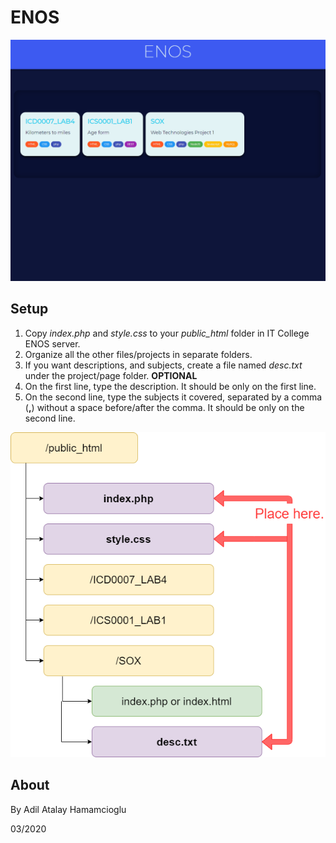 # ENOS

![Example](https://raw.githubusercontent.com/recoskyler/ENOS/master/ENOS_pre.png)

## Setup

1. Copy *index.php* and *style.css* to your *public_html* folder in IT College ENOS server.
2. Organize all the other files/projects in separate folders.
3. If you want descriptions, and subjects, create a file named *desc.txt* under the project/page folder. **OPTIONAL**
4. On the first line, type the description. It should be only on the first line.
5. On the second line, type the subjects it covered, separated by a comma (**,**) without a space before/after the comma. It should be only on the second line.

![Example](https://raw.githubusercontent.com/recoskyler/ENOS/master/ENOS_rep.png)

## About

By Adil Atalay Hamamcioglu

03/2020
